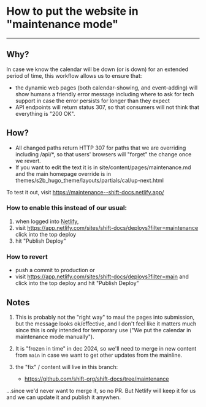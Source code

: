 # How to put the website in "maintenance mode"

----

## Why?

In case we know the calendar will be down (or is down) for an extended period of time, this workflow allows us to ensure that:

- the dynamic web pages (both calendar-showing, and event-adding) will show humans a friendly error message including where to ask for tech support in case the error persists for longer than they expect
- API endpoints will return status 307, so that consumers will not think that everything is "200 OK".

## How?

- All changed paths return HTTP 307 for paths that we are overriding including /api/*, so that users' browsers will "forget" the change once we revert.
- If you want to edit the text it is in site/content/pages/maintenance.md and the main homepage override is in themes/s2b_hugo_theme/layouts/partials/cal/up-next.html

To test it out, visit https://maintenance--shift-docs.netlify.app/


### How to enable this instead of our usual:

1. when logged into [Netlify](https://app.netlify.com),
2. visit https://app.netlify.com/sites/shift-docs/deploys?filter=maintenance
click into the top deploy
3. hit "Publish Deploy"

### How to revert
- push a commit to production
or 
- visit https://app.netlify.com/sites/shift-docs/deploys?filter=main and click into the top deploy and hit "Publish Deploy"


## Notes

1. This is probably not the "right way" to maul the pages into submission, but the message looks ok/effective, and I don't feel like it matters much since this is only intended for temporary use ("We put the calendar in maintenance mode manually").

2. It is "frozen in time" in dec 2024, so we'll need to merge in new content from `main` in case we want to get other updates from the mainline.

3. the "fix" / content  will live in this branch:

	- https://github.com/shift-org/shift-docs/tree/maintenance

...since we'd never want to merge it, so no PR. But Netlify will keep it for us and we can update it and publish it anywhen.
